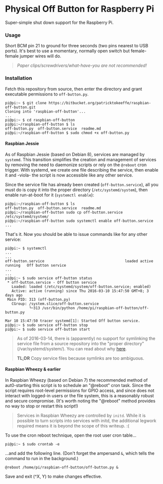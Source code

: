 Physical Off Button for Raspberry Pi
====================================

Super-simple shut down support for the Raspberry Pi.

### Usage

Short BCM pin 21 to ground for three seconds (two pins nearest to USB ports).
It's best to use a momentary, normally open switch but female-female jumper
wires will do.

> *Paper clips/screwdrivers/what-have-you are not recommended!*

### Installation

Fetch this repository from source, then enter the directory and grant executable
permissions to `off-button.py`.

````
pi@pi:~ $ git clone https://bitbucket.org/patricktokeeffe/raspbian-off-button.git
Cloning into 'raspbian-off-button'...
...
pi@pi:~ $ cd raspbian-off-button
pi@pi:~/raspbian-off-button $ ls
off-button.py  off-button.service  readme.md
pi@pi:~/raspbian-off-button $ sudo chmod +x off-button.py
````

#### Raspbian Jessie

As of Raspbian Jessie (based on Debian 8), services are managed by `systemd`. This
transition simplifies the creation and management of services by removing the need
to daemonize scripts or rely on the `@reboot` cron trigger. With systemd, we create
one file describing the service, then enable it and -viola- the script is now
accessible like any other service.

Since the service file has already been created (`off-button.service`), all you
must do is copy it into the proper directory (`/etc/systemd/system`), then enable
run-at-boot for it (`systemctl enable`):

```
pi@pi:~/raspbian-off-button $ ls
off-button.py  off-button.service  readme.md
pi@pi:~/raspbian-off-button sudo cp off-button.service /etc/systemd/system/
pi@pi:~/raspbian-off-button sudo systemctl enable off-button.service
...
```

That's it. Now you should be able to issue commands like for any other service:

```
pi@pi:~ $ systemctl
...
...
off-button.service                                     loaded active running   Off button service
...
...
pi@pi:~ $ sudo service off-button status
 * off-button.service - Off button service
   Loaded: loaded (/etc/systemd/system/off-button.service; enabled)
   Active: active (running) since Thu 2016-03-10 15:47:50 GMT+8; 3 days ago
 Main PID: 313 (off-button.py)
   CGroup: /system.slice/off-button.service
           └─313 /usr/bin/python /home/pi/raspbian-off-button/off-button.py

Mar 10 15:47:50 tracer systemd[1]: Started Off button service.
pi@pi:~ $ sudo service off-button stop
pi@pi:~ $ sudo service off-button start
```

> As of 2016-03-14, there is (apparently) no support for symlinking the service
> file from a source repository into the "proper directory" (/var/systemd/system/).
> You can read about why [here](https://bugzilla.redhat.com/show_bug.cgi?id=955379).
>
> **TL;DR** Copy service files because symlinks are too ambiguous.

#### Raspbian Wheezy & earlier

In Raspbian Wheezy (based on Debian 7) the recommended method of aut0-starting this
script is to schedule an "@reboot" cron task. Since the script requires root-level
permissions for GPIO access, and since does not interact with logged-in users or the
file system, this is a reasonably robust and secure compromise. (It's worth noting
the "@reboot" method provides no way to stop or restart this script!)

> Services in Raspbian Wheezy are controlled by `initd`. While it is possible to
> turn scripts into services with initd, the additional legwork required means it
> is beyond the scope of this writeup. :(

To use the cron reboot technique, open the root user cron table...

````
pi@pi:~ $ sudo crontab -e
````

...and add the following line. (Don't forget the ampersand `&`, which tells the
command to run in the background.)

````
@reboot /home/pi/raspbian-off-button/off-button.py &
````

Save and exit (^X, Y) to make changes effective.

